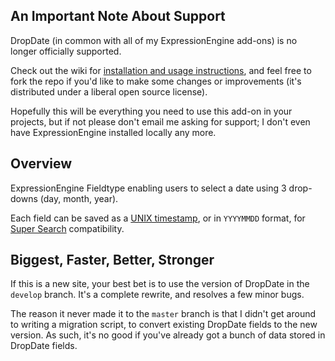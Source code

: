 ## An Important Note About Support

DropDate (in common with all of my ExpressionEngine add-ons) is no longer officially supported.

Check out the wiki for [installation and usage instructions][wiki], and feel free to fork the repo if you'd like to make some changes or improvements (it's distributed under a liberal open source license).

Hopefully this will be everything you need to use this add-on in your projects, but if not please don't email me asking for support; I don't even have ExpressionEngine installed locally any more.

[wiki]: https://github.com/experience/dropdate.ee_addon/wiki/ "View the documentation"

## Overview

ExpressionEngine Fieldtype enabling users to select a date using 3 drop-downs (day, month, year).

Each field can be saved as a [UNIX timestamp][unix], or in `YYYYMMDD` format, for [Super Search][super_search] compatibility.

[unix]: http://en.wikipedia.org/wiki/Unix_time "Read more about the UNIX timestamp"
[super_search]: http://www.solspace.com/software/detail/super_search/ "Read more about Solspace's Super Search module"

## Biggest, Faster, Better, Stronger

If this is a new site, your best bet is to use the version of DropDate in the `develop` branch. It's a complete rewrite, and resolves a few minor bugs.

The reason it never made it to the `master` branch is that I didn't get around to writing a migration script, to convert existing DropDate fields to the new version. As such, it's no good if you've already got a bunch of data stored in DropDate fields.

